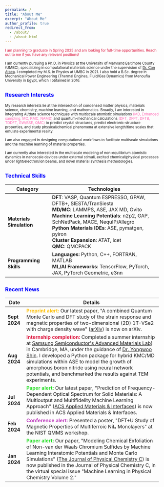 ```yaml
---
permalink: /
title: "About Me"
excerpt: "About Me"
author_profile: true
redirect_from: 
  - /about/
  - /about.html
---
```


<span style="color: crimson; font-size: smaller;">I am planning to graduate in Spring 2025 and am looking for full-time opportunities. Reach out to me if you have any relevant positions!</span>

<span style="font-size: smaller;">I am currently pursuing a Ph.D. in Physics at the University of Maryland Baltimore County (UMBC), specializing in computational materials science under the supervision of [Dr. Can Ataca](https://physics.umbc.edu/people/faculty/ataca/). I completed my M.S. in Physics at UMBC in 2021. I also hold a B.Sc. degree in Mechanical Power Engineering (Thermal Engines, Fluid/Gas Dynamics) from Menoufia University in Egypt, which I obtained in 2016.</span>

## <span style="color: blue; font-size: smaller;">Research Interests</span>

<span style="font-size: smaller;">My research interests lie at the intersection of condensed matter physics, materials science, chemistry, machine learning, and mathematics. Broadly, I am interested in integrating AI/data science techniques with multiscale atomistic simulations <span style="color: #ff69b4;">(MD, Enhanced sampling, MC, KMC, NAMD)</span> and quantum-mechanical calculations <span style="color: #ff69b4;">(DFT, DFPT, DFTB, TDDFT, GW/BSE, QMC)</span> to predict crystal structures, predict electronic-structure properties, and study physical/chemical phenomena at extensive length/time scales that emulate experimental reality.</span>

<span style="font-size: smaller;">I am also engaged in designing computational workflows to facilitate multiscale simulations and the machine learning of material properties.</span>

<span style="font-size: smaller;">I am currently also interested in the multiscale modeling of non-equilibrium atomistic dynamics in nanoscale devices under external stimuli, excited chemical/physical processes under light/electron/ion beams, and novel material synthesis methodologies.</span>

## <span style="color: blue; font-size: smaller;">Technical Skills</span>

| **Category**                  | **Technologies** |
|-------------------------------|------------------|
| **Materials Simulation**      | **DFT**: VASP, Quantum ESPRESSO, GPAW, DFTB+, SIESTA/TranSiesta<br>**MD/MC**: LAMMPS, ASE, JAX MD, Ovito<br>**Machine Learning Potentials**: n2p2, GAP, SchNetPack, MACE, NequIP/Allegro<br>**Python Materials IDEs**: ASE, pymatgen, pyiron<br>**Cluster Expansion**: ATAT, icet<br>**QMC**: QMCPACK |
| **Programming Skills**        | **Languages:** Python, C++, FORTRAN, MATLAB<br>**ML/AI Frameworks:** TensorFlow, PyTorch, JAX, PyTorch Geometric, e3nn |

## <span style="color: blue; font-size: smaller;">Recent News</span>

| **Date**    | **Details** |
|-------------|-------------|
| **Sept 2024** | <strong style="color: #FFBF00;">Preprint alert:</strong> Our latest paper, "A combined Quantum Monte Carlo and DFT study of the strain response and magnetic properties of two-dimensional (2D) 1T-VSe2 with charge density wave" ([arXiv](https://arxiv.org/abs/2409.19082)) is now on arXiv. |
| **Aug 2024**  | <strong style="color: #DC143C;">Internship completion:</strong> Completed a summer internship at [Samsung Semiconductor's Advanced Materials Lab](https://semiconductor.samsung.com/us/about-us/us-office/us-r-and-d-labs/samsung-advanced-institute-of-technology/#advanced-materials-lab)) in Cambridge, MA, under the guidance of [Dr. Yongwoo Shin](https://scholar.google.com/citations?user=0R3aEUUAAAAJ&hl=en). I developed a Python package for hybrid KMC/MD simulations within ASE to model the growth of amorphous boron nitride using neural network potentials, and benchmarked the results against TEM experiments. |
| **Jul 2024**  | <strong style="color: #22DD22;">Paper alert:</strong> Our latest paper, "Prediction of Frequency-Dependent Optical Spectrum for Solid Materials: A Multioutput and Multifidelity Machine Learning Approach" ([ACS Applied Materials & Interfaces](https://pubs.acs.org/doi/10.1021/acsami.4c07328)) is now published in ACS Applied Materials & Interfaces. |
| **Feb 2024** | <strong style="color: #BF40BF;">Conference alert:</strong> Presented a poster, "DFT+U Study of Magnetic Properties of Multiferroic NiI₂ Monolayers" at the NIST QMMS workshop. |
| **Jan 2024**  | <strong style="color: #22DD22;">Paper alert:</strong> Our paper, "Modeling Chemical Exfoliation of Non-van der Waals Chromium Sulfides by Machine Learning Interatomic Potentials and Monte Carlo Simulations" ([The Journal of Physical Chemistry C](https://pubs.acs.org/doi/10.1021/acs.jpcc.3c06168)) is now published in the Journal of Physical Chemistry C, in the virtual special issue "Machine Learning in Physical Chemistry Volume 2." |


